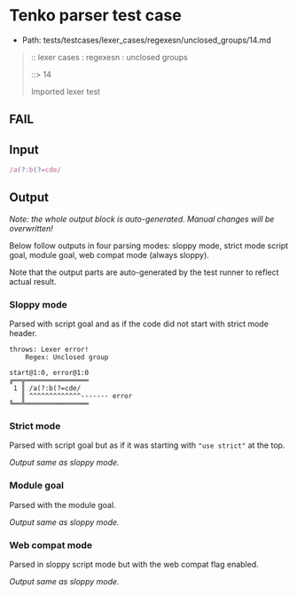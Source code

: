 # Tenko parser test case

- Path: tests/testcases/lexer_cases/regexesn/unclosed_groups/14.md

> :: lexer cases : regexesn : unclosed groups
>
> ::> 14
>
> Imported lexer test

## FAIL

## Input

`````js
/a(?:b(?=cde/
`````

## Output

_Note: the whole output block is auto-generated. Manual changes will be overwritten!_

Below follow outputs in four parsing modes: sloppy mode, strict mode script goal, module goal, web compat mode (always sloppy).

Note that the output parts are auto-generated by the test runner to reflect actual result.

### Sloppy mode

Parsed with script goal and as if the code did not start with strict mode header.

`````
throws: Lexer error!
    Regex: Unclosed group

start@1:0, error@1:0
╔══╦════════════════
 1 ║ /a(?:b(?=cde/
   ║ ^^^^^^^^^^^^^------- error
╚══╩════════════════

`````

### Strict mode

Parsed with script goal but as if it was starting with `"use strict"` at the top.

_Output same as sloppy mode._

### Module goal

Parsed with the module goal.

_Output same as sloppy mode._

### Web compat mode

Parsed in sloppy script mode but with the web compat flag enabled.

_Output same as sloppy mode._
